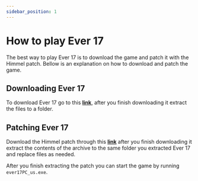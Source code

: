 ```yaml
---
sidebar_position: 1
---
```


# How to play Ever 17

The best way to play Ever 17 is to download the game and patch it with the Himmel patch. Bellow is an explanation on how to download and patch the game.

## Downloading Ever 17

To download Ever 17 go to this **[link](https://dggwv1n7k10fk.cloudfront.net/ever17PC_us.zip)**, after you finish downloading it extract the files to a folder.

## Patching Ever 17

Download the Himmel patch through this **[link](https://dggwv1n7k10fk.cloudfront.net/E17_Himmel_Edition_v1.3.zip)** after you finish downloading it extract the contents of the archive to the same folder you extracted Ever 17 and replace files as needed.

After you finish extracting the patch you can start the game by running `ever17PC_us.exe`.
